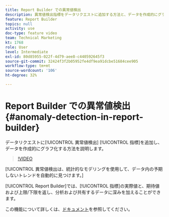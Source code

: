 ```yaml
---
title: Report Builder での異常値検出
description: 異常値検出指標をデータリクエストに追加する方法と、データを作成的にグラフ化する方法を説明します。
feature: Report Builder
topics: null
activity: use
doc-type: feature video
team: Technical Marketing
kt: 1768
role: User
level: Intermediate
exl-id: 80d85955-022f-4d79-aee8-c440592645f3
source-git-commit: 32424f3f2b05952fe4df9ea91dcbe51684cee905
workflow-type: tm+mt
source-wordcount: '106'
ht-degree: 32%

---
```


# Report Builder での異常値検出 {#anomaly-detection-in-report-builder}

データリクエストに[!UICONTROL 異常値検出] [!UICONTROL 指標]を追加し、データを作成的にグラフ化する方法を説明します。

>[!VIDEO](https://video.tv.adobe.com/v/23543/?quality=12)

[!UICONTROL 異常値検出は、統計的なモデリングを使用して、データ内の予期しないトレンドを自動的に見つけます。]

[!UICONTROL Report Builder]では、[!UICONTROL 指標]の実際値と、期待値および上限/下限を返し、分析および共有するデータに深みを加えることができます。

この機能について詳しくは、[ドキュメント](https://marketing.adobe.com/resources/help/en_US/arb/anomaly_detection.html)を参照してください。
